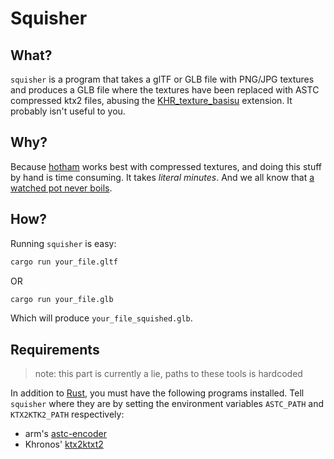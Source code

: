 # Squisher

## What?
`squisher` is a program that takes a glTF or GLB file with PNG/JPG textures and produces a GLB file where the textures have been replaced with ASTC compressed ktx2 files, abusing the [KHR_texture_basisu](https://github.com/KhronosGroup/glTF/blob/main/extensions/2.0/Khronos/KHR_texture_basisu/README.md) extension. It probably isn't useful to you.

## Why?
Because [hotham](https://github.com/leetvr/hotham) works best with compressed textures, and doing this stuff by hand is time consuming. It takes *literal minutes*. And we all know that [a watched pot never boils](https://www.youtube.com/watch?v=eTFBxp0VW9M).

## How?
Running `squisher` is easy:

````bash
cargo run your_file.gltf
````

OR

````bash
cargo run your_file.glb
````

Which will produce `your_file_squished.glb`.

## Requirements
 > note: this part is currently a lie, paths to these tools is hardcoded
 
In addition to [Rust](https://rustup.rs/), you must have the following programs installed. Tell `squisher` where they are by setting the environment variables `ASTC_PATH` and `KTX2KTK2_PATH` respectively:

- arm's [astc-encoder](https://github.com/ARM-software/astc-encoder)
- Khronos' [ktx2ktxt2](https://github.khronos.org/KTX-Software/ktxtools/ktx2ktx2.html)